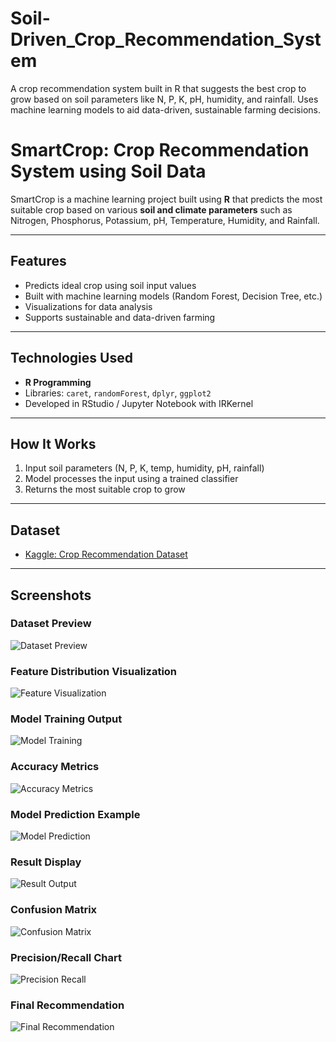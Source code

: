 # Soil-Driven_Crop_Recommendation_System
A crop recommendation system built in R that suggests the best crop to grow based on soil parameters like N, P, K, pH, humidity, and rainfall. Uses machine learning models to aid data-driven, sustainable farming decisions.

#  SmartCrop: Crop Recommendation System using Soil Data

SmartCrop is a machine learning project built using **R** that predicts the most suitable crop based on various **soil and climate parameters** such as Nitrogen, Phosphorus, Potassium, pH, Temperature, Humidity, and Rainfall.

---

##  Features

- Predicts ideal crop using soil input values
- Built with machine learning models (Random Forest, Decision Tree, etc.)
- Visualizations for data analysis
- Supports sustainable and data-driven farming

---

##  Technologies Used

- **R Programming**
- Libraries: `caret`, `randomForest`, `dplyr`, `ggplot2`
- Developed in RStudio / Jupyter Notebook with IRKernel

---

##  How It Works

1. Input soil parameters (N, P, K, temp, humidity, pH, rainfall)
2. Model processes the input using a trained classifier
3. Returns the most suitable crop to grow

---

##  Dataset

- [Kaggle: Crop Recommendation Dataset](https://www.kaggle.com/datasets/atharvaingle/crop-recommendation-dataset)

---

##  Screenshots

###  Dataset Preview
![Dataset Preview](/images/Screenshot%202025-04-07%20002225.png)

###  Feature Distribution Visualization
![Feature Visualization](/images/Screenshot%202025-04-07%20002258.png)

###  Model Training Output
![Model Training](/images/Screenshot%202025-04-07%20002324.png)

###  Accuracy Metrics
![Accuracy Metrics](/images/Screenshot%202025-04-07%20002445.png)

###  Model Prediction Example
![Model Prediction](/images/Screenshot%202025-04-07%20002607.png)

###  Result Display
![Result Output](/images/Screenshot%202025-04-07%20002628.png)

###  Confusion Matrix
![Confusion Matrix](/images/Screenshot%202025-04-07%20002702.png)

###  Precision/Recall Chart
![Precision Recall](/images/Screenshot%202025-04-07%20002746.png)

###  Final Recommendation
![Final Recommendation](/images/Screenshot%202025-04-07%20002810.png)

